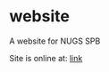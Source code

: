 # website
A website for NUGS SPB

Site is online at: [link](https://nugs-spb.github.io/nugs-sbp-website)
